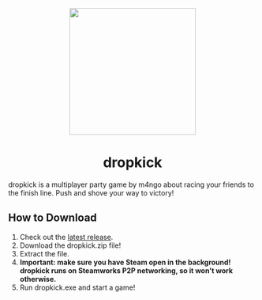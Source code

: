 <div align="center">
  <a href="https://github.com/m4ngo/dropkick">
    <img src="https://drive.google.com/uc?export=download&id=1ZggoIEYp0TLwHItBPxwfyBtgVfUSucsr" width="256px" height="auto">
  </a>
</div>
<!--  <div align="center"><a href="https://riptide.tomweiland.net">Docs</a>&emsp;<b>•</b>&emsp;<a href="https://discord.gg/tomweiland">Discord</a>&emsp;<b>•</b>&emsp;<a href="https://github.com/sponsors/tom-weiland">Donate</a></div>  -->
<h1 align="center">dropkick</h1>

dropkick is a multiplayer party game by m4ngo about racing your friends to the finish line. Push and shove your way to victory!

## How to Download

1. Check out the [latest release](https://github.com/m4ngo/dropkick/releases/latest/).
2. Download the dropkick.zip file!
3. Extract the file.
4. **Important: make sure you have Steam open in the background! dropkick runs on Steamworks P2P networking, so it won't work otherwise.**
5. Run dropkick.exe and start a game!
